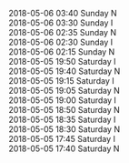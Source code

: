 2018-05-06 03:40 Sunday  N  
2018-05-06 03:30 Sunday  I  
2018-05-06 02:35 Sunday  N  
2018-05-06 02:30 Sunday  I  
2018-05-06 02:15 Sunday  N  
2018-05-05 19:50 Saturday  I  
2018-05-05 19:40 Saturday  N  
2018-05-05 19:15 Saturday  I  
2018-05-05 19:05 Saturday  N  
2018-05-05 19:00 Saturday  I  
2018-05-05 18:50 Saturday  N  
2018-05-05 18:35 Saturday  I  
2018-05-05 18:30 Saturday  N  
2018-05-05 17:45 Saturday  I  
2018-05-05 17:40 Saturday  N  
